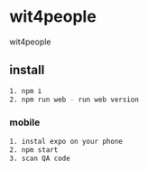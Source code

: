 # wit4people

wit4people

## install

```bash
1. npm i
2. npm run web - run web version
```

### mobile

```bash
1. instal expo on your phone
2. npm start
3. scan QA code
```
